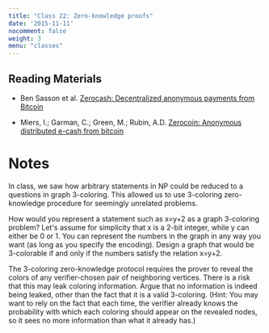 ```yaml
---
title: "Class 22: Zero-knowledge proofs"
date: '2015-11-11'
nocomment: false
weight: 3
menu: "classes"
---
```


## Reading Materials

  * Ben Sasson et al. [Zerocash: Decentralized anonymous payments from Bitcoin](http://zerocash-project.org/media/pdf/zerocash-extended-20140518.pdf)

  * Miers, I.; Garman, C.; Green, M.; Rubin, A.D. [Zerocoin: Anonymous distributed e-cash from bitcoin](http://ieeexplore.ieee.org/iel7/6547086/6547088/06547123.pdf?arnumber=6547123)

<!--more-->

# Notes

In class, we saw how arbitrary statements in NP could be reduced to a questions in graph 3-coloring. This allowed us to use 3-coloring zero-knowledge procedure for seemingly unrelated problems. 

How would you represent a statement such as x=y+2 as a graph 3-coloring problem? Let's assume for simplicity that x is a 2-bit integer, while y can either be 0 or 1. You can represent the numbers in the graph in any way you want (as long as you specify the encoding). Design a graph that would be 3-colorable if and only if the numbers satisfy the relation x=y+2.

<div class="gap"></div>

The 3-coloring zero-knowledge protocol requires the prover to reveal the colors of any verifier-chosen pair of neighboring vertices. There is a risk that this may leak coloring information. Argue that no information is indeed being leaked, other than the fact that it is a valid 3-coloring. (Hint: You may want to rely on the fact that each time, the verifier already knows the probability with which each coloring should appear on the revealed nodes, so it sees no more information than what it already has.)

<div class="gap"></div>

